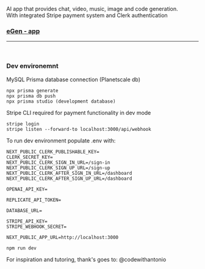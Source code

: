 AI app that provides chat, video, music, image and code generation.
<br>
With integrated Stripe payment system and Clerk authentication

### <a href="https://e-gen.vercel.app">eGen - app</a>

<hr/>

<br>

### Dev environemnt

MySQL Prisma database connection (Planetscale db)

```
npx prisma generate
npx prisma db push
npx prisma studio (development database)
```

Stripe CLI required for payment functionality in dev mode

```
stripe login
stripe listen --forward-to localhost:3000/api/webhook
```

To run dev environment populate .env with:

```
NEXT_PUBLIC_CLERK_PUBLISHABLE_KEY=
CLERK_SECRET_KEY=
NEXT_PUBLIC_CLERK_SIGN_IN_URL=/sign-in
NEXT_PUBLIC_CLERK_SIGN_UP_URL=/sign-up
NEXT_PUBLIC_CLERK_AFTER_SIGN_IN_URL=/dashboard
NEXT_PUBLIC_CLERK_AFTER_SIGN_UP_URL=/dashboard

OPENAI_API_KEY=

REPLICATE_API_TOKEN=

DATABASE_URL=

STRIPE_API_KEY=
STRIPE_WEBHOOK_SECRET=

NEXT_PUBLIC_APP_URL=http://localhost:3000
```

```
npm run dev
```

For inspiration and tutoring, thank's goes to: @codewithantonio
